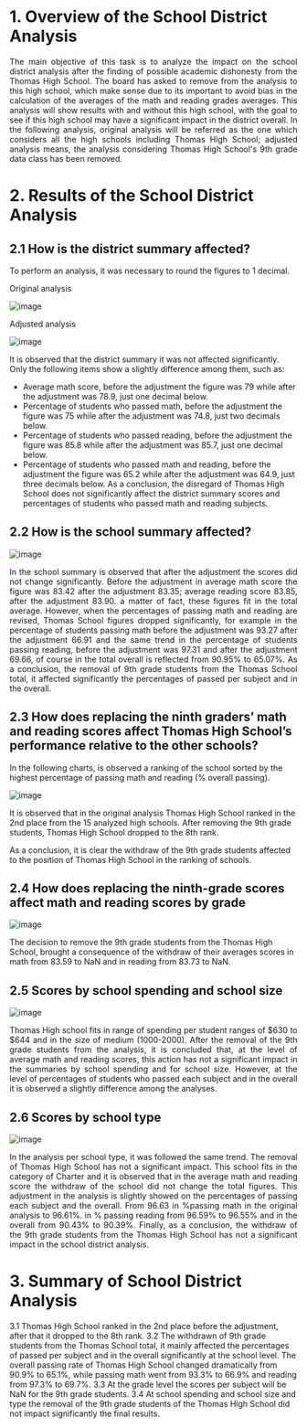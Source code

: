 # 1. Overview of the School District Analysis

<p align="justify"> The main objective of this task is to analyze the impact on the school district analysis after the finding of possible academic dishonesty from the Thomas High School. The board has asked to remove from the analysis to this high school, which make sense due to its important to avoid bias in the calculation of the averages of the math and reading grades averages. This analysis will show results with and without this high school, with the goal to see if this high school may have a significant impact in the district overall.
In the following analysis, original analysis will be referred as the one which considers all the high schools including Thomas High School; adjusted analysis means, the analysis considering Thomas High School's 9th grade data class has been removed.


# 2.	Results of the School District Analysis

## 2.1 How is the district summary affected?
To perform an analysis, it was necessary to round the figures to 1 decimal. 

Original analysis

![image](https://user-images.githubusercontent.com/95872614/151092614-11453edf-8d85-470c-be2c-28b3b90e3394.png)

Adjusted analysis 

![image](https://user-images.githubusercontent.com/95872614/151092644-40dbfbab-a214-4a4d-a83a-23e54dc59676.png)
 
It is observed that the district summary it was not affected significantly. Only the following items show a slightly difference among them, such as:

-	Average math score, before the adjustment the figure was 79 while after the adjustment was 78.9, just one decimal below.
-	Percentage of students who passed math, before the adjustment the figure was 75 while after the adjustment was 74.8, just two decimals below.
-	Percentage of students who passed reading, before the adjustment the figure was 85.8 while after the adjustment was 85.7, just one decimal below.
-	Percentage of students who passed math and reading, before the adjustment the figure was 65.2 while after the adjustment was 64.9, just three decimals below.
As a conclusion, the disregard of Thomas High School does not significantly affect the district summary scores and percentages of students who passed math and reading subjects. 

## 2.2 How is the school summary affected?

![image](https://user-images.githubusercontent.com/95872614/151092719-dd60b8d5-9a21-4122-8a79-194f5b62898e.png)

<p align="justify"> In the school summary is observed that after the adjustment the scores did not change significantly. Before the adjustment in average math score the figure was 83.42 after the adjustment 83.35; average reading score 83.85, after the adjustment 83.90.  a matter of fact, these figures fit in the total average. However, when the percentages of passing math and reading are revised, Thomas School figures dropped significantly, for example in the percentage of students passing math before the adjustment was 93.27 after the adjustment 66.91 and the same trend in the percentage of students passing reading, before the adjustment was 97.31 and after the adjustment 69.66, of course in the total overall is reflected from  90.95% to 65.07%. As a conclusion, the removal of 9th grade students from the Thomas School total, it affected significantly the percentages of passed per subject and in the overall.  

## 2.3 How does replacing the ninth graders’ math and reading scores affect Thomas High School’s performance relative to the other schools?

In the following charts, is observed a ranking of the school sorted by the highest percentage of passing math and reading (% overall passing).

![image](https://user-images.githubusercontent.com/95872614/151092773-bbec4b08-79bb-4d33-8e68-8c39881ac245.png)

It is observed that in the original analysis Thomas High School ranked in the 2nd place from the 15 analyzed high schools. After removing the 9th grade students, Thomas High School dropped to the 8th rank.  

As a conclusion, it is clear the withdraw of the 9th grade students affected to the position of Thomas High School in the ranking of schools. 

## 2.4	How does replacing the ninth-grade scores affect math and reading scores by grade

![image](https://user-images.githubusercontent.com/95872614/151092836-39957609-4b92-4754-8eb3-f8fc0e65150f.png)

The decision to remove the 9th grade students from the Thomas High School, brought a consequence of the withdraw of their averages scores in math from 83.59 to NaN and in reading from 83.73 to NaN. 

## 2.5 Scores by school spending and school size

![image](https://user-images.githubusercontent.com/95872614/151092872-18b2d11a-76e3-4bd7-a8ad-1dad6b460280.png)

<p align="justify"> Thomas High school fits in range of spending per student ranges of $630 to $644 and in the size of medium (1000-2000). After the removal of the 9th grade students from the analysis, it is concluded that, at the level of average math and reading scores, this action has not a significant impact in the summaries by school spending and for school size. However, at the level of percentages of students who passed each subject and in the overall it is observed a slightly difference among the analyses. 

## 2.6 Scores by school type

![image](https://user-images.githubusercontent.com/95872614/151092913-68dc374a-8e86-4c59-a721-bdb4a8a8194b.png)

<p align="justify"> In the analysis per school type, it was followed the same trend. The removal of Thomas High School has not a significant impact. This school fits in the category of Charter and it is observed that in the average math and reading score the withdraw of the school did not change the total figures. This adjustment in the analysis is slightly showed on the percentages of passing each subject and the overall. From 96.63 in %passing math in the original analysis to 96.61%. in % passing reading from 96.59% to 96.55% and in the overall from 90.43% to 90.39%. Finally, as a conclusion, the withdraw of the 9th grade students from the Thomas High School has not a significant impact in the school district analysis.  

# 3.	Summary of School District Analysis

3.1 Thomas High School ranked in the 2nd place before the adjustment, after that it dropped to the 8th rank. 
3.2 The withdrawn of 9th grade students from the Thomas School total, it mainly affected the percentages of passed per subject and in the overall significantly at the school level. The overall passing rate of Thomas High School changed dramatically from 90.9% to 65.1%, while passing math went from 93.3% to 66.9% and reading from 97.3% to 69.7%.
3.3 At the grade level the scores per subject will be NaN for the 9th grade students.
3.4 At school spending and school size and type the removal of the 9th grade students of the Thomas High School did not impact significantly the final results.  
 

